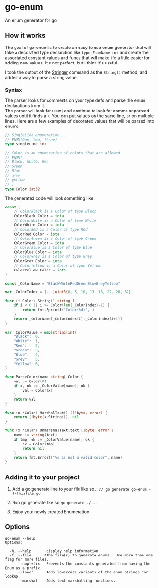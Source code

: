 # go-enum
An enum generator for go

## How it works

The goal of go-enum is to create an easy to use enum generator that will take a decorated type declaration like `type EnumName int` and create the associated constant values and funcs that will make life a little easier for adding new values.
It's not perfect, but I think it's useful.

I took the output of the [Stringer](golang.org/x/tools/cmd/stringer) command as the `String()` method, and added a way to parse a string value.


### Syntax
The parser looks for comments on your type defs and parse the enum declarations from it.  
The parser will look for `ENUM(` and continue to look for comma separated values until it finds a `)`.  You can put values on the same line, or on multiple lines.
Here are a few examples of decorated values that will be parsed into enums:

``` go
// SingleLine enumeration...
// ENUM(One, two, three)
type SingleLine int
```

``` go
// Color is an enumeration of colors that are allowed.
// ENUM(
// Black, White, Red
// Green 
// Blue
// grey
// yellow
// )
type Color int32
```

The generated code will look something like:

``` go
const (
	// ColorBlack is a Color of type Black
	ColorBlack Color = iota
	// ColorWhite is a Color of type White
	ColorWhite Color = iota
	// ColorRed is a Color of type Red
	ColorRed Color = iota
	// ColorGreen is a Color of type Green
	ColorGreen Color = iota
	// ColorBlue is a Color of type Blue
	ColorBlue Color = iota
	// ColorGrey is a Color of type Grey
	ColorGrey Color = iota
	// ColorYellow is a Color of type Yellow
	ColorYellow Color = iota
)

const _ColorName = "BlackWhiteRedGreenBlueGreyYellow"

var _ColorIndex = [...]uint8{0, 5, 10, 13, 18, 22, 26, 32}

func (i Color) String() string {
	if i < 0 || i >= Color(len(_ColorIndex)-1) {
		return fmt.Sprintf("Color(%d)", i)
	}
	return _ColorName[_ColorIndex[i]:_ColorIndex[i+1]]
}

var _ColorValue = map[string]int{
	"Black":  0,
	"White":  1,
	"Red":    2,
	"Green":  3,
	"Blue":   4,
	"Grey":   5,
	"Yellow": 6,
}

func ParseColor(name string) Color {
	val := Color(0)
	if x, ok := _ColorValue[name]; ok {
		val = Color(x)
	}
	return val
}

func (x *Color) MarshalText() ([]byte, error) {
	return []byte(x.String()), nil
}

func (x *Color) UnmarshalText(text []byte) error {
	name := string(text)
	if tmp, ok := _ColorValue[name]; ok {
		*x = Color(tmp)
		return nil
	}
	return fmt.Errorf("%s is not a valid Color", name)
}
```


## Adding it to your project

1. Add a go:generate line to your file like so... `// go:generate go-enum -f=thisfile.go`

2. Run go generate like so `go generate ./...`

3. Enjoy your newly created Enumeration


## Options

``` shell
go-enum --help
Options:

  -h, --help       display help information
  -f, --file      *The file(s) to generate enums.  Use more than one flag for more files.
      --noprefix   Prevents the constants generated from having the Enum as a prefix.
      --lower      Adds lowercase variants of the enum strings for lookup.
      --marshal    Adds text marshalling functions.
```